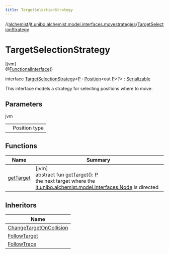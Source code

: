 ```yaml
---
title: TargetSelectionStrategy
---
```

//[alchemist](../../../index.html)/[it.unibo.alchemist.model.interfaces.movestrategies](../index.html)/[TargetSelectionStrategy](index.html)



# TargetSelectionStrategy



[jvm]\
@[FunctionalInterface](https://docs.oracle.com/javase/8/docs/api/java/lang/FunctionalInterface.html)()



interface [TargetSelectionStrategy](index.html)<[P](index.html) : [Position](../../it.unibo.alchemist.model.interfaces/-position/index.html)<out [P](../../it.unibo.alchemist.model.interfaces/-route/index.html)>?> : [Serializable](https://docs.oracle.com/javase/8/docs/api/java/io/Serializable.html)

This interface models a strategy for selecting positions where to move.



## Parameters


jvm

| | |
|---|---|
| <P> | Position type |



## Functions


| Name | Summary |
|---|---|
| [getTarget](get-target.html) | [jvm]<br>abstract fun [getTarget](get-target.html)(): [P](../../it.unibo.alchemist.model.interfaces/-route/index.html)<br>the next target where the [it.unibo.alchemist.model.interfaces.Node](../../it.unibo.alchemist.model.interfaces/-node/index.html) is directed |


## Inheritors


| Name |
|---|
| [ChangeTargetOnCollision](../../it.unibo.alchemist.model.implementations.movestrategies/-change-target-on-collision/index.html) |
| [FollowTarget](../../it.unibo.alchemist.model.implementations.movestrategies.target/-follow-target/index.html) |
| [FollowTrace](../../it.unibo.alchemist.model.implementations.movestrategies.target/-follow-trace/index.html) |

